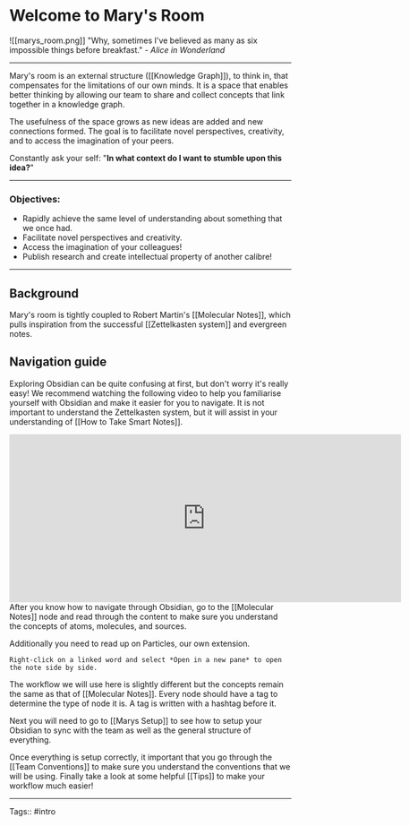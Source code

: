 
# Welcome to Mary's Room
![[marys_room.png]]
"Why, sometimes I've believed as many as six impossible things before breakfast." - *Alice in Wonderland*

---

Mary's room is an external structure ([[Knowledge Graph]]), to think in, that compensates for the limitations of our own minds. It is a space that enables better thinking by allowing our team to share and collect concepts that link together in a knowledge graph.

The usefulness of the space grows as new ideas are added and new connections formed. The goal is to facilitate novel perspectives, creativity, and to access the imagination of your peers.

Constantly ask your self: "**In what context do I want to stumble upon this idea?**"

---

### Objectives:
* Rapidly achieve the same level of understanding about something that we once had.
* Facilitate novel perspectives and creativity.
* Access the imagination of your colleagues!
* Publish research and create intellectual property of another calibre! 

---
## Background
Mary's room is tightly coupled to Robert Martin's [[Molecular Notes]], which pulls inspiration from the successful [[Zettelkasten system]] and evergreen notes. 

## Navigation guide
Exploring Obsidian can be quite confusing at first, but don't worry it's really easy! We recommend watching the following video to help you familiarise yourself with Obsidian and make it easier for you to navigate. It is not important to understand the Zettelkasten system, but it will assist in your understanding of [[How to Take Smart Notes]].

<iframe width="700" height="300" src="https://www.youtube.com/embed/E6ySG7xYgjY" title="My simple note-taking setup | Zettelkasten in Obsidian | Step-by-step guide" frameborder="0" allow="accelerometer; autoplay; clipboard-write; encrypted-media; gyroscope; picture-in-picture" allowfullscreen></iframe>
After you know how to navigate through Obsidian, go to the [[Molecular Notes]] node and read through the content to make sure you understand the concepts of atoms, molecules, and sources. 

Additionally you need to read up on Particles, our own extension. 

```ad-tip
Right-click on a linked word and select *Open in a new pane* to open the note side by side. 
```

The workflow we will use here is slightly different but the concepts remain the same as that of [[Molecular Notes]]. Every node should have a tag to determine the type of node it is. A tag is written with a hashtag before it.

Next you will need to go to [[Marys Setup]] to see how to setup your Obsidian to sync with the team as well as the general structure of everything.

Once everything is setup correctly, it important that you go through the [[Team Conventions]] to make sure you understand the conventions that we will be using. Finally take a look at some helpful [[Tips]] to make your workflow much easier!

---

Tags:: #intro